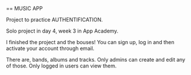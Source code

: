 == MUSIC APP

Project to practice AUTHENTIFICATION.

Solo project in day 4, week 3 in App Academy.

I finished the project and the bouses! You can sign up, log in and then activate your account through email.

There are, bands, albums and tracks. Only admins can create and edit any of those.
Only logged in users can view them.
